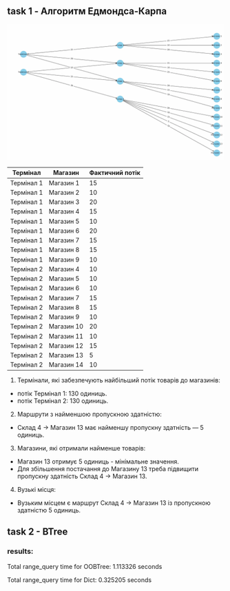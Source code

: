 ## task 1 - Алгоритм Едмондса-Карпа

![graph](images/graph.webp)

| Термінал   | Магазин    | Фактичний потік |
| ---------- | ---------- | --------------- |
| Термінал 1 | Магазин 1  | 15              |
| Термінал 1 | Магазин 2  | 10              |
| Термінал 1 | Магазин 3  | 20              |
| Термінал 1 | Магазин 4  | 15              |
| Термінал 1 | Магазин 5  | 10              |
| Термінал 1 | Магазин 6  | 20              |
| Термінал 1 | Магазин 7  | 15              |
| Термінал 1 | Магазин 8  | 15              |
| Термінал 1 | Магазин 9  | 10              |
| Термінал 2 | Магазин 4  | 10              |
| Термінал 2 | Магазин 5  | 10              |
| Термінал 2 | Магазин 6  | 10              |
| Термінал 2 | Магазин 7  | 15              |
| Термінал 2 | Магазин 8  | 15              |
| Термінал 2 | Магазин 9  | 10              |
| Термінал 2 | Магазин 10 | 20              |
| Термінал 2 | Магазин 11 | 10              |
| Термінал 2 | Магазин 12 | 15              |
| Термінал 2 | Магазин 13 | 5               |
| Термінал 2 | Магазин 14 | 10              |

1. Термінали, які забезпечують найбільший потік товарів до магазинів:

- потік Термінал 1: 130 одиниць.
- потік Термінал 2: 130 одиниць.

2. Маршрути з найменшою пропускною здатністю:

- Склад 4 -> Магазин 13 має найменшу пропускну здатність — 5 одиниць.

3. Магазини, які отримали найменше товарів:

- Магазин 13 отримує 5 одиниць - мінімальне значення.
- Для збільшення постачання до Магазину 13 треба підвищити пропускну здатність Склад 4 -> Магазин 13.

4. Вузькі місця:

- Вузьким місцем є маршрут Склад 4 -> Магазин 13 із пропускною здатністю 5 одиниць.

## task 2 - BTree

### results:

Total range_query time for OOBTree: 1.113326 seconds

Total range_query time for Dict: 0.325205 seconds
